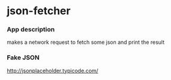 # json-fetcher

### App description
makes a network request to fetch some json and print the result

### Fake JSON
http://jsonplaceholder.typicode.com/
